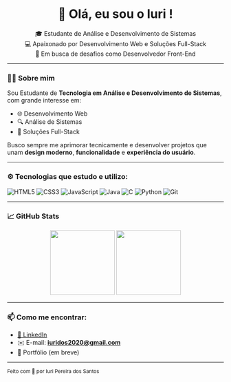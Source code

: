 <h1 align="center">👋 Olá, eu sou o Iuri !</h1>

<p align="center">
  🎓 Estudante de Análise e Desenvolvimento de Sistemas <br>
  💻 Apaixonado por Desenvolvimento Web e Soluções Full-Stack <br>
  🚀 Em busca de desafios como Desenvolvedor Front-End
</p>

---

### 🧑‍💻 Sobre mim

Sou Estudante de **Tecnologia em Análise e Desenvolvimento de Sistemas**, com grande interesse em:

- 🌐 Desenvolvimento Web
- 🔍 Análise de Sistemas
- 🔧 Soluções Full-Stack

Busco sempre me aprimorar tecnicamente e desenvolver projetos que unam **design moderno**, **funcionalidade** e **experiência do usuário**.

---

### ⚙️ Tecnologias que estudo e utilizo:

![HTML5](https://img.shields.io/badge/HTML5-E34F26?style=flat-square&logo=html5&logoColor=white)
![CSS3](https://img.shields.io/badge/CSS3-1572B6?style=flat-square&logo=css3&logoColor=white)
![JavaScript](https://img.shields.io/badge/JavaScript-F7DF1E?style=flat-square&logo=javascript&logoColor=black)
![Java](https://img.shields.io/badge/Java-007396?style=flat-square&logo=java&logoColor=white)
![C](https://img.shields.io/badge/C-00599C?style=flat-square&logo=c&logoColor=white)
![Python](https://img.shields.io/badge/Python-3776AB?style=flat-square&logo=python&logoColor=white)
![Git](https://img.shields.io/badge/Git-F05032?style=flat-square&logo=git&logoColor=white)

---

### 📈 GitHub Stats

<p align="center">
  <img height="150em" src="https://github-readme-stats.vercel.app/api?username=iuridos&show_icons=true&theme=tokyonight"/>
  <img height="150em" src="https://github-readme-stats.vercel.app/api/top-langs/?username=iuridos&layout=compact&theme=tokyonight"/>
</p>

---

### 📫 Como me encontrar:

- [📎 LinkedIn](https://www.linkedin.com/in/iuri-pereira-dos-santos-853483113/)
- ✉️ E-mail: **iuridos2020@gmail.com**
- 🧠 Portfólio (em breve)

---

<sub>Feito com 💙 por Iuri Pereira dos Santos</sub>
